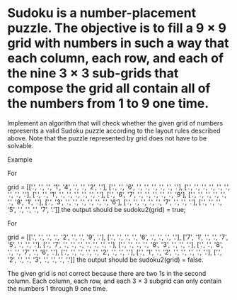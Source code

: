 # Sudoku is a number-placement puzzle. The objective is to fill a 9 × 9 grid with numbers in such a way that each column, each row, and each of the nine 3 × 3 sub-grids that compose the grid all contain all of the numbers from 1 to 9 one time.

Implement an algorithm that will check whether the given grid of numbers represents a valid Sudoku puzzle according to the layout rules described above. Note that the puzzle represented by grid does not have to be solvable.

Example

For

grid = [['.', '.', '.', '1', '4', '.', '.', '2', '.'],
        ['.', '.', '6', '.', '.', '.', '.', '.', '.'],
        ['.', '.', '.', '.', '.', '.', '.', '.', '.'],
        ['.', '.', '1', '.', '.', '.', '.', '.', '.'],
        ['.', '6', '7', '.', '.', '.', '.', '.', '9'],
        ['.', '.', '.', '.', '.', '.', '8', '1', '.'],
        ['.', '3', '.', '.', '.', '.', '.', '.', '6'],
        ['.', '.', '.', '.', '.', '7', '.', '.', '.'],
        ['.', '.', '.', '5', '.', '.', '.', '7', '.']]
the output should be
sudoku2(grid) = true;

For

grid = [['.', '.', '.', '.', '2', '.', '.', '9', '.'],
        ['.', '.', '.', '.', '6', '.', '.', '.', '.'],
        ['7', '1', '.', '.', '7', '5', '.', '.', '.'],
        ['.', '7', '.', '.', '.', '.', '.', '.', '.'],
        ['.', '.', '.', '.', '8', '3', '.', '.', '.'],
        ['.', '.', '8', '.', '.', '7', '.', '6', '.'],
        ['.', '.', '.', '.', '.', '2', '.', '.', '.'],
        ['.', '1', '.', '2', '.', '.', '.', '.', '.'],
        ['.', '2', '.', '.', '3', '.', '.', '.', '.']]
the output should be
sudoku2(grid) = false.

The given grid is not correct because there are two 1s in the second column. Each column, each row, and each 3 × 3 subgrid can only contain the numbers 1 through 9 one time.
